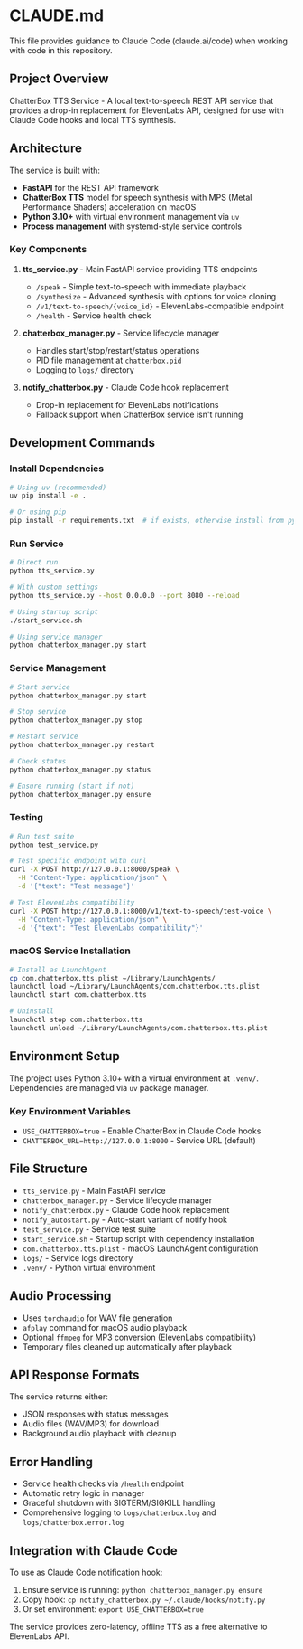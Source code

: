 # CLAUDE.md

This file provides guidance to Claude Code (claude.ai/code) when working with code in this repository.

## Project Overview

ChatterBox TTS Service - A local text-to-speech REST API service that provides a drop-in replacement for ElevenLabs API, designed for use with Claude Code hooks and local TTS synthesis.

## Architecture

The service is built with:
- **FastAPI** for the REST API framework
- **ChatterBox TTS** model for speech synthesis with MPS (Metal Performance Shaders) acceleration on macOS
- **Python 3.10+** with virtual environment management via `uv`
- **Process management** with systemd-style service controls

### Key Components

1. **tts_service.py** - Main FastAPI service providing TTS endpoints
   - `/speak` - Simple text-to-speech with immediate playback
   - `/synthesize` - Advanced synthesis with options for voice cloning
   - `/v1/text-to-speech/{voice_id}` - ElevenLabs-compatible endpoint
   - `/health` - Service health check

2. **chatterbox_manager.py** - Service lifecycle manager
   - Handles start/stop/restart/status operations
   - PID file management at `chatterbox.pid`
   - Logging to `logs/` directory

3. **notify_chatterbox.py** - Claude Code hook replacement
   - Drop-in replacement for ElevenLabs notifications
   - Fallback support when ChatterBox service isn't running

## Development Commands

### Install Dependencies
```bash
# Using uv (recommended)
uv pip install -e .

# Or using pip
pip install -r requirements.txt  # if exists, otherwise install from pyproject.toml
```

### Run Service
```bash
# Direct run
python tts_service.py

# With custom settings
python tts_service.py --host 0.0.0.0 --port 8080 --reload

# Using startup script
./start_service.sh

# Using service manager
python chatterbox_manager.py start
```

### Service Management
```bash
# Start service
python chatterbox_manager.py start

# Stop service
python chatterbox_manager.py stop

# Restart service
python chatterbox_manager.py restart

# Check status
python chatterbox_manager.py status

# Ensure running (start if not)
python chatterbox_manager.py ensure
```

### Testing
```bash
# Run test suite
python test_service.py

# Test specific endpoint with curl
curl -X POST http://127.0.0.1:8000/speak \
  -H "Content-Type: application/json" \
  -d '{"text": "Test message"}'

# Test ElevenLabs compatibility
curl -X POST http://127.0.0.1:8000/v1/text-to-speech/test-voice \
  -H "Content-Type: application/json" \
  -d '{"text": "Test ElevenLabs compatibility"}'
```

### macOS Service Installation
```bash
# Install as LaunchAgent
cp com.chatterbox.tts.plist ~/Library/LaunchAgents/
launchctl load ~/Library/LaunchAgents/com.chatterbox.tts.plist
launchctl start com.chatterbox.tts

# Uninstall
launchctl stop com.chatterbox.tts
launchctl unload ~/Library/LaunchAgents/com.chatterbox.tts.plist
```

## Environment Setup

The project uses Python 3.10+ with a virtual environment at `.venv/`. Dependencies are managed via `uv` package manager.

### Key Environment Variables
- `USE_CHATTERBOX=true` - Enable ChatterBox in Claude Code hooks
- `CHATTERBOX_URL=http://127.0.0.1:8000` - Service URL (default)

## File Structure

- `tts_service.py` - Main FastAPI service
- `chatterbox_manager.py` - Service lifecycle manager  
- `notify_chatterbox.py` - Claude Code hook replacement
- `notify_autostart.py` - Auto-start variant of notify hook
- `test_service.py` - Service test suite
- `start_service.sh` - Startup script with dependency installation
- `com.chatterbox.tts.plist` - macOS LaunchAgent configuration
- `logs/` - Service logs directory
- `.venv/` - Python virtual environment

## Audio Processing

- Uses `torchaudio` for WAV file generation
- `afplay` command for macOS audio playback
- Optional `ffmpeg` for MP3 conversion (ElevenLabs compatibility)
- Temporary files cleaned up automatically after playback

## API Response Formats

The service returns either:
- JSON responses with status messages
- Audio files (WAV/MP3) for download
- Background audio playback with cleanup

## Error Handling

- Service health checks via `/health` endpoint
- Automatic retry logic in manager
- Graceful shutdown with SIGTERM/SIGKILL handling
- Comprehensive logging to `logs/chatterbox.log` and `logs/chatterbox.error.log`

## Integration with Claude Code

To use as Claude Code notification hook:
1. Ensure service is running: `python chatterbox_manager.py ensure`
2. Copy hook: `cp notify_chatterbox.py ~/.claude/hooks/notify.py`
3. Or set environment: `export USE_CHATTERBOX=true`

The service provides zero-latency, offline TTS as a free alternative to ElevenLabs API.